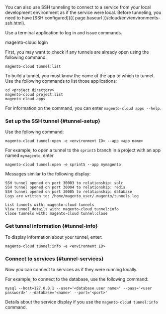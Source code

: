 <div markdown="1">

You can also use SSH tunneling to connect to a service from your local development environment as if the service were local. Before tunneling, you need to have [SSH configured]({{ page.baseurl }}/cloud/env/environments-ssh.html).

Use a terminal application to log in and issue commands.

  magento-cloud login

First, you may want to check if any tunnels are already open using the following command:

	magento-cloud tunnel:list

To build a tunnel, you must know the name of the app to which to tunnel. Use the following commands to list those applications:

	cd <project directory>
	magento-cloud project:list
	magento-cloud apps

For information on the command, you can enter `magento-cloud apps --help`.

### Set up the SSH tunnel {#tunnel-setup}
Use the following command:

	magento-cloud tunnel:open -e <environment ID> --app <app name>

For example, to open a tunnel to the `sprint5` branch in a project with an app named `mymagento`, enter

	magento-cloud tunnel:open -e sprint5 --app mymagento

Messages similar to the following display:

	SSH tunnel opened on port 30003 to relationship: solr
	SSH tunnel opened on port 30004 to relationship: redis
	SSH tunnel opened on port 30005 to relationship: database
	Logs are written to: /home/magento_user/.magento/tunnels.log

	List tunnels with: magento-cloud tunnels
	View tunnel details with: magento-cloud tunnel:info
	Close tunnels with: magento-cloud tunnel:close

### Get tunnel information {#tunnel-info}
To display information about your tunnel, enter:

	magento-cloud tunnel:info -e <environment ID>

### Connect to services {#tunnel-services}
Now you can connect to services as if they were running locally.

For example, to connect to the database, use the following command:

	mysql --host=127.0.0.1 --user='<database user name>' --pass='<user password>' --database='<name>' --port='<port>'

Details about the service display if you use the `magento-cloud tunnel:info` command.
</div>